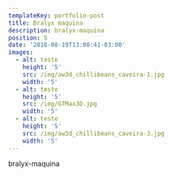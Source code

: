```yaml
---
templateKey: portfolio-post
title: Bralyx maquina
description: bralyx-maquina
position: 5
date: '2018-08-19T13:00:41-03:00'
images:
  - alt: teste
    height: '5'
    src: /img/aw3d_chillibeans_caveira-1.jpg
    width: '5'
  - alt: teste
    height: '5'
    src: /img/GTMax3D.jpg
    width: '5'
  - alt: teste
    height: '5'
    src: /img/aw3d_chillibeans_caveira-3.jpg
    width: '5'
---
```

bralyx-maquina
